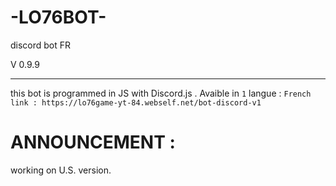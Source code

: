 # -LO76BOT-

discord bot FR

V 0.9.9

- - - - - - - - - - - - -
this bot is programmed in JS with Discord.js .
Avaible in `1` langue : `French`
`link : https://lo76game-yt-84.webself.net/bot-discord-v1`
# ANNOUNCEMENT :

working on U.S. version.

